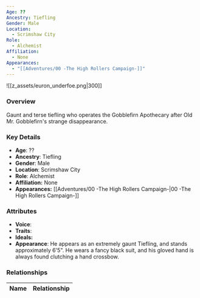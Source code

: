 ```yaml
---
Age: ??
Ancestry: Tiefling
Gender: Male
Location:
  - Scrimshaw City
Role:
  - Alchemist
Affiliation:
  - None
Appearances:
  - "[[Adventures/00 -The High Rollers Campaign-]]"
---
```


![[z_assets/euron_underfoe.png|300]]

### Overview
Gaunt and terse tiefling who operates the Gobblefirn Apothecary after Old Mr. Gobblefirn's strange disappearance.

### Key Details
- **Age**: ??
- **Ancestry**: Tiefling
- **Gender**: Male
- **Location**: Scrimshaw City
- **Role**: Alchemist
- **Affiliation:** None
- **Appearances:** [[Adventures/00 -The High Rollers Campaign-\|00 -The High Rollers Campaign-]]

### Attributes
- **Voice**: 
- **Traits**: 
- **Ideals:** 
- **Appearance**: He appears as an extremely gaunt Tiefling, and stands approximately 6'5". He wears a fancy black suit, and his gloved hand is always found clutching a hand crossbow.

### Relationships

| Name  | Relationship |
| ----- | ------------ |
